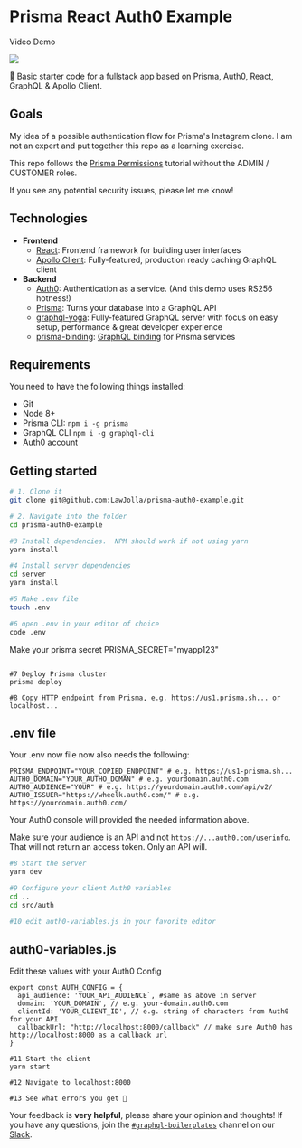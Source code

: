 # Prisma React Auth0 Example
Video Demo

[![](http://img.youtube.com/vi/y1zBjWhfPzQ/0.jpg)](http://www.youtube.com/watch?v=y1zBjWhfPzQ "Auth0")

🚀 Basic starter code for a fullstack app based on Prisma, Auth0, React, GraphQL & Apollo Client.

## Goals

My idea of a possible authentication flow for Prisma's Instagram clone. I am not an expert and put together this repo as a learning exercise. 

This repo follows the [Prisma Permissions](https://www.prismagraphql.com/docs/tutorials/graphql-server-development/permissions-thohp1zaih) tutorial without the ADMIN / CUSTOMER roles.

If you see any potential security issues, please let me know!
 
## Technologies

* **Frontend**
  * [React](https://facebook.github.io/react/): Frontend framework for building user interfaces
  * [Apollo Client](https://github.com/apollographql/apollo-client): Fully-featured, production ready caching GraphQL client
* **Backend**
  * [Auth0](http://www.auth0.com): Authentication as a service. (And this demo uses RS256 hotness!)
  * [Prisma](https://www.prismagraphql.com): Turns your database into a GraphQL API
  * [graphql-yoga](https://github.com/graphcool/graphql-yoga/): Fully-featured GraphQL server with focus on easy setup, performance & great developer experience
  * [prisma-binding](https://github.com/graphcool/prisma-binding): [GraphQL binding](https://blog.graph.cool/reusing-composing-graphql-apis-with-graphql-bindings-80a4aa37cff5) for Prisma services

## Requirements

You need to have the following things installed:

* Git
* Node 8+
* Prisma CLI: `npm i -g prisma`
* GraphQL CLI `npm i -g graphql-cli`
* Auth0 account

## Getting started

```sh
# 1. Clone it
git clone git@github.com:LawJolla/prisma-auth0-example.git

# 2. Navigate into the folder
cd prisma-auth0-example

#3 Install dependencies.  NPM should work if not using yarn
yarn install

#4 Install server dependencies
cd server
yarn install

#5 Make .env file
touch .env

#6 open .env in your editor of choice
code .env
```
Make your prisma secret
PRISMA_SECRET="myapp123"

```ssh

#7 Deploy Prisma cluster
prisma deploy

#8 Copy HTTP endpoint from Prisma, e.g. https://us1.prisma.sh... or localhost...

```

## .env file
Your .env now file now also needs the following:
``` 
PRISMA_ENDPOINT="YOUR_COPIED_ENDPOINT" # e.g. https://us1-prisma.sh...
AUTH0_DOMAIN="YOUR_AUTHO_DOMAN" # e.g. yourdomain.auth0.com
AUTH0_AUDIENCE="YOUR" # e.g. https://yourdomain.auth0.com/api/v2/
AUTH0_ISSUER="https://wheelk.auth0.com/" # e.g. https://yourdomain.auth0.com/
```
Your Auth0 console will provided the needed information above.

Make sure your audience is an API and not `https://...auth0.com/userinfo`.  That will not return an access token.  Only an API will.

```sh
#8 Start the server
yarn dev

#9 Configure your client Auth0 variables
cd ..
cd src/auth

#10 edit auth0-variables.js in your favorite editor
```
## auth0-variables.js
Edit these values with your Auth0 Config

```
export const AUTH_CONFIG = {
  api_audience: 'YOUR_API_AUDIENCE`, #same as above in server
  domain: 'YOUR_DOMAIN', // e.g. your-domain.auth0.com
  clientId: 'YOUR_CLIENT_ID', // e.g. string of characters from Auth0 for your API
  callbackUrl: "http://localhost:8000/callback" // make sure Auth0 has http://localhost:8000 as a callback url
}
```

```ssh
#11 Start the client
yarn start

#12 Navigate to localhost:8000

#13 See what errors you get 🤣
```

Your feedback is **very helpful**, please share your opinion and thoughts! If you have any questions, join the [`#graphql-boilerplates`](https://prisma.slack.com/messages/graphql-boilerplates) channel on our [Slack](https://prisma.slack.com/).
